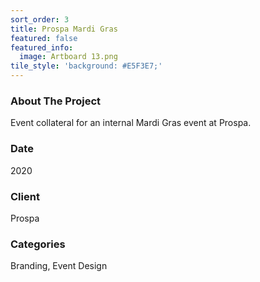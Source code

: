 ```yaml
---
sort_order: 3 
title: Prospa Mardi Gras
featured: false
featured_info:
  image: Artboard 13.png
tile_style: 'background: #E5F3E7;'
---
```


<h3>About The Project</h3> 

Event collateral for an internal Mardi Gras event at Prospa.

<h3>Date</h3>
2020

<h3>Client</h3>
Prospa

<h3>Categories</h3>
Branding, Event Design